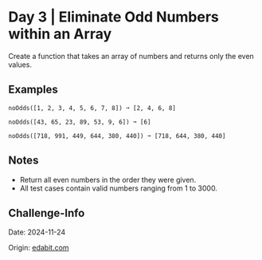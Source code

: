 # Day 3 | Eliminate Odd Numbers within an Array

Create a function that takes an array of numbers and returns only the even values.

## Examples

    noOdds([1, 2, 3, 4, 5, 6, 7, 8]) ➞ [2, 4, 6, 8]

    noOdds([43, 65, 23, 89, 53, 9, 6]) ➞ [6]

    noOdds([718, 991, 449, 644, 380, 440]) ➞ [718, 644, 380, 440]

## Notes

- Return all even numbers in the order they were given.
- All test cases contain valid numbers ranging from 1 to 3000.

## Challenge-Info

Date: 2024-11-24

Origin: [edabit.com](https://edabit.com/challenge/xp7X8H3M6yFfiMXz4)

